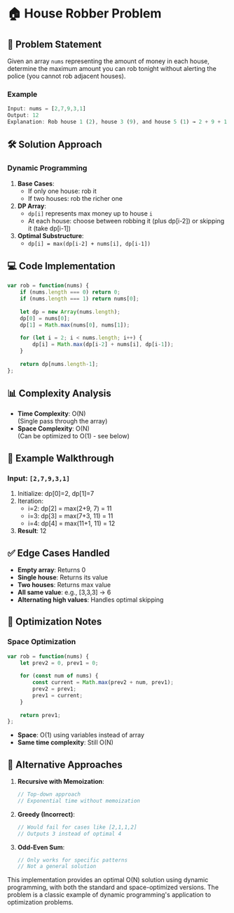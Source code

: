 # 🏠 House Robber Problem

## 📝 Problem Statement
Given an array `nums` representing the amount of money in each house, determine the maximum amount you can rob tonight without alerting the police (you cannot rob adjacent houses).

### Example
```javascript
Input: nums = [2,7,9,3,1]
Output: 12
Explanation: Rob house 1 (2), house 3 (9), and house 5 (1) → 2 + 9 + 1 = 12
```

## 🛠 Solution Approach

### Dynamic Programming
1. **Base Cases**:
   - If only one house: rob it
   - If two houses: rob the richer one
2. **DP Array**:
   - `dp[i]` represents max money up to house `i`
   - At each house: choose between robbing it (plus dp[i-2]) or skipping it (take dp[i-1])
3. **Optimal Substructure**:
   - `dp[i] = max(dp[i-2] + nums[i], dp[i-1])`

## 💻 Code Implementation

```javascript
var rob = function(nums) {
    if (nums.length === 0) return 0;
    if (nums.length === 1) return nums[0];
    
    let dp = new Array(nums.length);
    dp[0] = nums[0];
    dp[1] = Math.max(nums[0], nums[1]);
    
    for (let i = 2; i < nums.length; i++) {
        dp[i] = Math.max(dp[i-2] + nums[i], dp[i-1]);
    }
    
    return dp[nums.length-1];
};
```

## 📊 Complexity Analysis

- **Time Complexity**: O(N)  
  (Single pass through the array)
- **Space Complexity**: O(N)  
  (Can be optimized to O(1) - see below)

## 🏁 Example Walkthrough

### Input: `[2,7,9,3,1]`
1. Initialize: dp[0]=2, dp[1]=7
2. Iteration:
   - i=2: dp[2] = max(2+9, 7) = 11
   - i=3: dp[3] = max(7+3, 11) = 11
   - i=4: dp[4] = max(11+1, 11) = 12
3. **Result**: 12

## ✅ Edge Cases Handled

- **Empty array**: Returns 0
- **Single house**: Returns its value
- **Two houses**: Returns max value
- **All same value**: e.g., [3,3,3] → 6
- **Alternating high values**: Handles optimal skipping

## 🎯 Optimization Notes

### Space Optimization
```javascript
var rob = function(nums) {
    let prev2 = 0, prev1 = 0;
    
    for (const num of nums) {
        const current = Math.max(prev2 + num, prev1);
        prev2 = prev1;
        prev1 = current;
    }
    
    return prev1;
};
```
- **Space**: O(1) using variables instead of array
- **Same time complexity**: Still O(N)

## 🚀 Alternative Approaches

1. **Recursive with Memoization**:
   ```javascript
   // Top-down approach
   // Exponential time without memoization
   ```
2. **Greedy (Incorrect)**:
   ```javascript
   // Would fail for cases like [2,1,1,2]
   // Outputs 3 instead of optimal 4
   ```
3. **Odd-Even Sum**:
   ```javascript
   // Only works for specific patterns
   // Not a general solution
   ```

This implementation provides an optimal O(N) solution using dynamic programming, with both the standard and space-optimized versions. The problem is a classic example of dynamic programming's application to optimization problems.